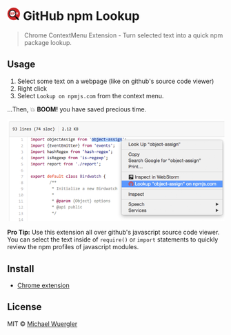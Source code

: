 # <img src="icon.png" width="30"> GitHub npm Lookup

> Chrome ContextMenu Extension - Turn selected text into a quick npm package lookup.

## Usage

1. Select some text on a webpage (like on github's source code viewer)
2. Right click
3. Select `Lookup on npmjs.com` from the context menu. 

...Then, :boom: **BOOM!** you have saved precious time. 

![](screenshot.png)

**Pro Tip:** Use this extension all over github's javascript source code viewer. You can select the text inside of `require()` or `import` statements to quickly review the npm profiles of javascript modules. 

## Install

* [Chrome extension](https://chrome.google.com/webstore/detail/github-npm-lookup/ijgbachgpjabdghaghpngjhkmimojodg)

## License

MIT © [Michael Wuergler](http://numetriclabs.com)

